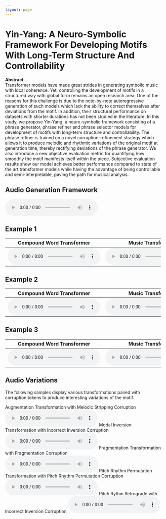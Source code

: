 ```yaml
---
layout: page
---
```


# Yin-Yang: A Neuro-Symbolic Framework For Developing Motifs With Long-Term Structure And Controllability

**Abstract**  
Transformer models have made great strides in generating symbolic music with local coherence. Yet, controlling the development of motifs in a structured way with global form remains an open research area. One of the reasons for this challenge is due to the note-by-note autoregressive generation of such models which lack the ability to correct themselves after deviations from the motif. In addition, their structural performance on datasets with shorter durations has not been studied in the literature. In this study, we propose Yin-Yang, a neuro-symbolic framework consisting of a phrase generator, phrase refiner and phrase selector models for development of motifs with long-term structure and controllability. The phrase refiner is trained on a novel corruption-refinement strategy which allows it to produce melodic and rhythmic variations of the original motif at generation time, thereby rectifying deviations of the phrase generator. We also introduce a new objective evaluation metric for quantifying how smoothly the motif manifests itself within the piece. Subjective evaluation results show our model achieves better performance compared to state of the art transformer models while having the advantage of being controllable and semi-interpretable, paving the path for musical analysis.




## Audio Generation Framework

<audio src="Audio_Generation_Framework/YY_Generation_Framework.mp3" controls ></audio>

## Example 1

<!-- Compound Word Transformer
<audio src="Audio_Type_1/NLB150927_01_CP.mp3" controls ></audio>
Music Transformer
<audio src="Audio_Type_1/NLB150927_01_MT.mp3" controls ></audio>
YinYang
<audio src="Audio_Type_1/NLB150927_01_YY.mp3" controls ></audio>
YinYang Ablated
<audio src="Audio_Type_1/NLB150927_01_YYA.mp3" controls ></audio> -->

| Compound Word Transformer | Music Transformer | YinYang | YinYang Ablated |
|--------------------------|-------------------|---------|-----------------|
| <audio src="Audio_Type_1/NLB150927_01_CP.mp3" controls ></audio> | <audio src="Audio_Type_1/NLB150927_01_MT.mp3" controls ></audio> | <audio src="Audio_Type_1/NLB150927_01_YY.mp3" controls ></audio> | <audio src="Audio_Type_1/NLB150927_01_YYA.mp3" controls ></audio> |


## Example 2

<!-- Compound Word Transformer
<audio src="Audio_Type_2/NLB075093_01_CP.mp3" controls ></audio>
Music Transformer
<audio src="Audio_Type_2/NLB075093_01_MT.mp3" controls ></audio>
YinYang
<audio src="Audio_Type_2/NLB075093_01_YY.mp3" controls ></audio>
YinYang Ablated
<audio src="Audio_Type_2/NLB075093_01_YYA.mp3" controls ></audio> -->

| Compound Word Transformer | Music Transformer | YinYang | YinYang Ablated |
|--------------------------|-------------------|---------|-----------------|
| <audio src="Audio_Type_2/NLB075093_01_CP.mp3" controls ></audio> | <audio src="Audio_Type_2/NLB075093_01_MT.mp3" controls ></audio> | <audio src="Audio_Type_2/NLB075093_01_YY.mp3" controls ></audio> | <audio src="Audio_Type_2/NLB075093_01_YYA.mp3" controls ></audio> |

## Example 3

<!-- Compound Word Transformer
<audio src="Audio_Type_3/tirol12_CP.mp3" controls ></audio>
Music Transformer
<audio src="Audio_Type_3/tirol12_MT.mp3" controls ></audio>
YinYang
<audio src="Audio_Type_3/tirol12_YY.mp3" controls ></audio>
YinYang Ablated
<audio src="Audio_Type_3/tirol12_YYA.mp3" controls ></audio> -->

| Compound Word Transformer | Music Transformer | YinYang | YinYang Ablated |
|--------------------------|-------------------|---------|-----------------|
| <audio src="Audio_Type_3/tirol12_CP.mp3" controls ></audio> | <audio src="Audio_Type_3/tirol12_MT.mp3" controls ></audio> | <audio src="Audio_Type_3/tirol12_YY.mp3" controls ></audio> | <audio src="Audio_Type_3/tirol12_YYA.mp3" controls ></audio> |

## Audio Variations
The following samples display various transformations paired with corruption tokens to produce interesting variations of the motif.

Augmentation Transformation with Melodic Stripping Corruption
<audio src="Audio_Variations/han1006_mono_expand_melody_combined.mp3" controls ></audio>
Modal Inversion Transformation with Incorrect Inversion Corruption
<audio src="Audio_Variations/han1006_mono_invert_melody_strict_combined.mp3" controls ></audio>
Fragmentation Transformation with Fragmentation Corruption
<audio src="Audio_Variations/han1006_mono_fragmentation_combined.mp3" controls ></audio>
Pitch Rhythm Permutation Transformation with Pitch Rhythm Permutation Corruption
<audio src="Audio_Variations/han1006_mono_permute_melody_pitch_rhythm_combined.mp3" controls ></audio>
Pitch Rythm Retrograde with Incorrect Inversion Corruption
<audio src="Audio_Variations/han1006_mono_retrograde_melody_pitch_rhythm_combined.mp3" controls ></audio>


<!-- We finally present some audio samples of separations produced by the system. By cross-referencing the cluster index with the histogram shown above, it is possible to recognize the class of sources characteristic of each cluster. -->


<!-- ### Example 0

Mix
<audio src="audio/4/mix.wav" controls ></audio>
Cluster 3 (Drums)
<audio src="audio/4/3.wav" controls ></audio>
Cluster 5 (Drums)
<audio src="audio/4/5.wav" controls ></audio>
Cluster 6 (Bass/Toms)
<audio src="audio/4/6.wav" controls ></audio>
Cluster 12 (Crash)
<audio src="audio/4/12.wav" controls ></audio>
Cluster 14 (Vocals)
<audio src="audio/4/14.wav" controls ></audio>

### Example 1

Mix
<audio src="audio/5/mix.wav" controls ></audio>
Cluster 3 (Drums)
<audio src="audio/5/3.wav" controls ></audio>
Cluster 5 (Drums)
<audio src="audio/5/5.wav" controls ></audio>
Cluster 6 (Bass/Toms)
<audio src="audio/5/6.wav" controls ></audio>
Cluster 8 (Guitar)
<audio src="audio/5/8.wav" controls ></audio>

### Example 2

Mix
<audio src="audio/3/mix.wav" controls ></audio>
Cluster 3 (Drums)
<audio src="audio/3/3.wav" controls ></audio>
Cluster 5 (Drums)
<audio src="audio/3/5.wav" controls ></audio>
Cluster 10 (Misc)
<audio src="audio/3/10.wav" controls ></audio>
Cluster 14 (Vocals)
<audio src="audio/3/14.wav" controls ></audio>

### Example 3

Mix
<audio src="audio/6/mix.wav" controls ></audio>
Cluster 3 (Drums)
<audio src="audio/6/3.wav" controls ></audio>
Cluster 5 (Drums)
<audio src="audio/6/5.wav" controls ></audio>
Cluster 6 (Bass/Toms)
<audio src="audio/6/6.wav" controls ></audio>
Cluster 12 (Crash)
<audio src="audio/6/12.wav" controls ></audio>
Cluster 14 (Vocals)
<audio src="audio/6/14.wav" controls ></audio>


### Example 4

Mix
<audio src="audio/0/mix.wav" controls ></audio>
Cluster 6 (Bass/Toms)
<audio src="audio/0/6.wav" controls ></audio>
Cluster 8 (Guitar)
<audio src="audio/0/8.wav" controls ></audio>
Cluster 14 (Vocals)
<audio src="audio/0/14.wav" controls ></audio>

### Example 5

Mix
<audio src="audio/1/mix.wav" controls ></audio>
Cluster 3 (Drums)
<audio src="audio/1/3.wav" controls ></audio>
Cluster 5 (Drums)
<audio src="audio/1/5.wav" controls ></audio>
Cluster 8 (Guitar)
<audio src="audio/1/8.wav" controls ></audio>
Cluster 12 (Crash)
<audio src="audio/1/12.wav" controls ></audio>
Cluster 14 (Vocals)
<audio src="audio/1/14.wav" controls ></audio>




 -->
